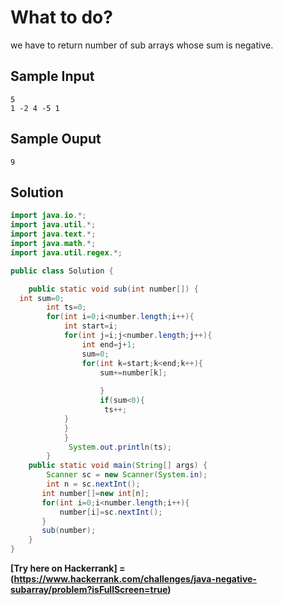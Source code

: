 # What to do?
 we have to return number of sub arrays whose sum is negative.
 ##  Sample Input
 ```
5
1 -2 4 -5 1
```
## Sample Ouput
```
9
```

## Solution

``` java
import java.io.*;
import java.util.*;
import java.text.*;
import java.math.*;
import java.util.regex.*;

public class Solution {

    public static void sub(int number[]) {
  int sum=0;
        int ts=0;
        for(int i=0;i<number.length;i++){
            int start=i;
            for(int j=i;j<number.length;j++){
                int end=j+1;
                sum=0;
                for(int k=start;k<end;k++){
                    sum+=number[k];  
                      
                    }  
                    if(sum<0){
                     ts++;  
            }
            }
            }
             System.out.println(ts);       
        }
    public static void main(String[] args) {
        Scanner sc = new Scanner(System.in);
        int n = sc.nextInt();
       int number[]=new int[n];
       for(int i=0;i<number.length;i++){
           number[i]=sc.nextInt();
       }
       sub(number);
    }
}

```
**[Try here on Hackerrank] = (https://www.hackerrank.com/challenges/java-negative-subarray/problem?isFullScreen=true)**
